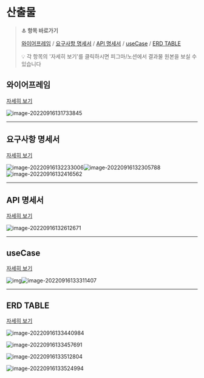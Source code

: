 # 산출물


> **:anchor: 항목 바로가기** 
>
>  [와이어프레임](#와이어프레임)  / [요구사항 명세서](#요구사항-명세서) / [API 명세서](#API-명세서) / [useCase](#useCase) / [ERD TABLE](#ERD-TABLE)
>
> 
>
>  :bulb: 각 항목의 '자세히 보기'를 클릭하시면 피그마/노션에서 결과물 원본을 보실 수 있습니다



## 와이어프레임

[자세히 보기](https://www.figma.com/file/1DAfzAuFRHALsh26uvBEQM/Enimal?node-id=0%3A1)

![image-20220916131733845](README.assets/image-20220916131733845.png)

---



##  요구사항 명세서

[자세히 보기](https://www.notion.so/5d15d6756c8e403d99c678029aae486b)

![image-20220916132233006](README.assets/image-20220916132233006.png)![image-20220916132305788](README.assets/image-20220916132305788.png)![image-20220916132416562](README.assets/image-20220916132416562.png)

---



## API 명세서

[자세히 보기](https://www.notion.so/API-34f75d27e1f5472083b64a4d0953c459)

![image-20220916132612671](README.assets/image-20220916132612671.png)

---



## useCase

[자세히 보기](https://www.notion.so/ERD-useCase-69e6c52a95c4440ab46a93880c2a4c62)

![img](https://s3.us-west-2.amazonaws.com/secure.notion-static.com/4e3c61cd-c56d-462a-a874-c1942409f4bd/Untitled.png?X-Amz-Algorithm=AWS4-HMAC-SHA256&X-Amz-Content-Sha256=UNSIGNED-PAYLOAD&X-Amz-Credential=AKIAT73L2G45EIPT3X45%2F20220916%2Fus-west-2%2Fs3%2Faws4_request&X-Amz-Date=20220916T043234Z&X-Amz-Expires=86400&X-Amz-Signature=18c021bcbbf45cdcfe58387b1e8e4228611ef9d311276c0c47b18a5408807de2&X-Amz-SignedHeaders=host&response-content-disposition=filename%20%3D%22Untitled.png%22&x-id=GetObject)![image-20220916133311407](README.assets/image-20220916133311407.png)

---



##  ERD TABLE

[자세히 보기](https://www.notion.so/ERD-useCase-69e6c52a95c4440ab46a93880c2a4c62)

![image-20220916133440984](README.assets/image-20220916133440984.png)

![image-20220916133457691](README.assets/image-20220916133457691.png)

![image-20220916133512804](README.assets/image-20220916133512804.png)

![image-20220916133524994](README.assets/image-20220916133524994.png)